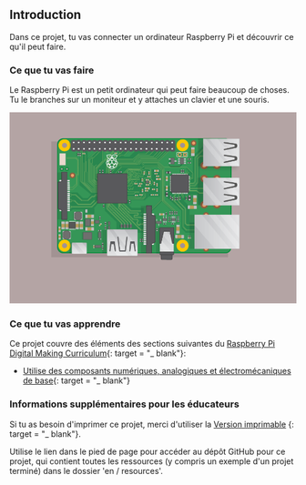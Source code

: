 ## Introduction

Dans ce projet, tu vas connecter un ordinateur Raspberry Pi et découvrir ce qu'il peut faire.

### Ce que tu vas faire

Le Raspberry Pi est un petit ordinateur qui peut faire beaucoup de choses. Tu le branches sur un moniteur et y attaches un clavier et une souris.

![screenshot](images/pi-plug-in.gif)

### Ce que tu vas apprendre

Ce projet couvre des éléments des sections suivantes du [Raspberry Pi Digital Making Curriculum](http://rpf.io/curriculum){: target = "_ blank"}:

+ [Utilise des composants numériques, analogiques et électromécaniques de base](https://curriculum.raspberrypi.org/physical-computing/creator/){: target = "_ blank"}

### Informations supplémentaires pour les éducateurs

Si tu as besoin d'imprimer ce projet, merci d'utiliser la [Version imprimable](https://projects.raspberrypi.org/en/projects/raspberry-pi-getting-started/print) {: target = "_ blank"}.

Utilise le lien dans le pied de page pour accéder au dépôt GitHub pour ce projet, qui contient toutes les ressources (y compris un exemple d'un projet terminé) dans le dossier 'en / resources'.